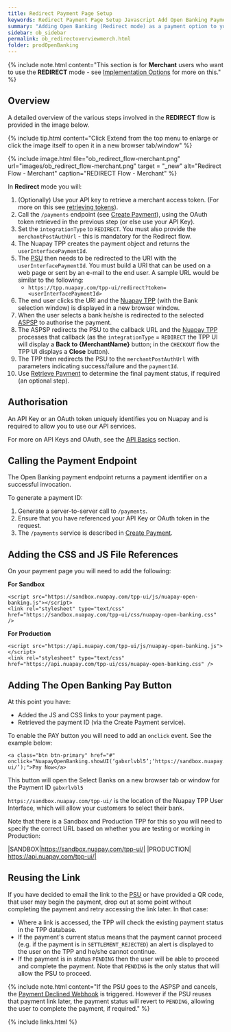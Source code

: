 ```yaml
---
title: Redirect Payment Page Setup
keywords: Redirect Payment Page Setup Javascript Add Open Banking Payment Page
summary: "Adding Open Banking (Redirect mode) as a payment option to your Payment Page requires a little configuration as outlined below. In Redirect mode you will use the Nuapay user interface for Bank Selection and Confirmation screens, with the screens being launched in a new browser window. Alternatively, you can use this mode if you would like to implement a setup where PSUs are emailed a link to the Bank Selection page or scan a QR code, for example."
sidebar: ob_sidebar
permalink: ob_redirectoverviewmerch.html
folder: prodOpenBanking
---
```


{% include note.html content="This section is for **Merchant** users who want to use the **REDIRECT** mode - see [Implementation Options](ob_pispimplementation.html) for more on this." %}

## Overview

A detailed overview of the various steps involved in the **REDIRECT** flow is provided in the image below.

{% include tip.html content="Click Extend from the top menu to enlarge or click the image itself to open it in a new browser tab/window" %}

{% include image.html file="ob_redirect_flow-merchant.png" url="images/ob_redirect_flow-merchant.png" target = "_new" alt="Redirect Flow - Merchant" caption="REDIRECT Flow - Merchant" %}


In **Redirect** mode you will: 

1. (Optionally) Use your API key to retrieve a merchant access token. (For more on this see [retrieving tokens](ob_partnerintegration.html#api-details---post-tokens)).
1. Call the `/payments` endpoint (see [Create Payment](ob_createpayment.html)), using the OAuth token retrieved in the previous step (or else use your API Key). 
1. Set the `integrationType` to `REDIRECT`. You must also provide the `merchantPostAuthUrl` - this is mandatory for the Redirect flow. 
1. The Nuapay TPP creates the payment object and returns the `userInterfacePaymentId`.
1. The <a href="#" data-toggle="tooltip" data-original-title="{{site.data.glossary.psu}}">PSU</a> then needs to be redirected to the URI with the `userInterfacePaymentId`. You must build a URI that can be used on a web page or sent by an e-mail to the end user. A sample URL would be similar to the following: 
   * `https://tpp.nuapay.com/tpp-ui/redirect?token=<userInterfacePaymentId>`
1. The end user clicks the URI and the <a href="#" data-toggle="tooltip" data-original-title="{{site.data.glossary.nupay_tpp}}">Nuapay TPP</a> (with the Bank selection window) is displayed in a new browser window.
1. When the user selects a bank he/she is redirected to the selected <a href="#" data-toggle="tooltip" data-original-title="{{site.data.glossary.aspsp}}">ASPSP</a> to authorise the payment.
1. The ASPSP redirects the PSU to the callback URL and the <a href="#" data-toggle="tooltip" data-original-title="{{site.data.glossary.nupay_tpp}}">Nuapay TPP</a> processes that callback (as the `integrationType` = `REDIRECT` the TPP UI will display a **Back to {MerchantName}** button; in the `CHECKOUT` flow the TPP UI displays a **Close** button).
1. The TPP then redirects the PSU to the `merchantPostAuthUrl` with parameters indicating success/failure and the `paymentId`.
1. Use [Retrieve Payment](ob_retrievepayment.html) to determine the final payment status, if required (an optional step). 

## Authorisation 

An API Key or an OAuth token uniquely identifies you on Nuapay and is required to allow you to use our API services.

For more on API Keys and OAuth, see the <a href="ob_generalrules.html">API Basics</a> section.


## Calling the Payment Endpoint

The Open Banking payment endpoint returns a payment identifier on a successful invocation.

To generate a payment ID:

1. Generate a server-to-server call to `/payments`.
1. Ensure that you have referenced your API Key or OAuth token in the request.
1. The ``/payments`` service is described in <a href="ob_createpayment.html">Create Payment</a>.


## Adding the CSS and JS File References

On your payment page you will need to add the following:

**For Sandbox**

````
<script src="https://sandbox.nuapay.com/tpp-ui/js/nuapay-open-banking.js"></script>
<link rel="stylesheet" type="text/css" href="https://sandbox.nuapay.com/tpp-ui/css/nuapay-open-banking.css" />
````

**For Production**

````
<script src="https://api.nuapay.com/tpp-ui/js/nuapay-open-banking.js"></script>
<link rel="stylesheet" type="text/css" href="https://api.nuapay.com/tpp-ui/css/nuapay-open-banking.css" />
````

## Adding The Open Banking Pay Button

At this point you have:

* Added the JS and CSS links to your payment page.
* Retrieved the payment ID (via the Create Payment service).

To enable the <span class="label label-info">PAY</span> button you will need to add an ``onclick`` event. See the example below:

````
<a class="btn btn-primary" href="#" onclick="NuapayOpenBanking.showUI(‘gabxrlvbl5’;‘https://sandbox.nuapay.com/tpp-ui/’);">Pay Now</a>

````

This button will open the Select Banks on a new browser tab or window for the Payment ID ``gabxrlvbl5``

``https://sandbox.nuapay.com/tpp-ui/`` is the location of the Nuapay TPP User Interface, which will allow your customers to select their bank.


Note that there is a Sandbox and Production TPP for this so you will need to specify the correct URL based on whether you are testing or working in Production:

|SANDBOX|https://sandbox.nuapay.com/tpp-ui/|
|PRODUCTION| https://api.nuapay.com/tpp-ui/|

## Reusing the Link

If you have decided to email the link to the <a href="#" data-toggle="tooltip" data-original-title="{{site.data.glossary.psu}}">PSU</a> or have provided a QR code, that user may begin the payment, drop out at some point without completing the payment and retry accessing the link later. In that case:

* Where a link is accessed, the TPP will check the existing payment status in the TPP database. 
* If the payment's current status means that the payment cannot proceed (e.g. if the payment is in `SETTLEMENT_REJECTED`) an alert is displayed to the user on the TPP and he/she cannot continue. 
* If the payment is in status `PENDING` then the user will be able to proceed and complete the payment. Note that `PENDING` is the only status that will allow the PSU to proceed.

{% include note.html content="If the PSU goes to the ASPSP and cancels, the [Payment Declined Webhook](ob_whpaymentdecl.html) is triggered. However if the PSU reuses that payment link later, the payment status will revert to `PENDING`, allowing the user to complete the payment, if required." %}


{% include links.html %}






